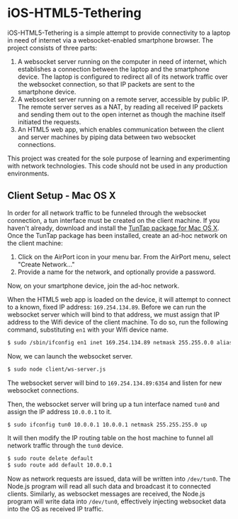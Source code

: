 iOS-HTML5-Tethering
===============

iOS-HTML5-Tethering is a simple attempt to provide connectivity to a laptop in need of internet via a websocket-enabled smartphone browser. The project consists of three parts:

1. A websocket server running on the computer in need of internet, which establishes a connection between the laptop and the smartphone device. The laptop is configured to redirect all of its network traffic over the websocket connection, so that IP packets are sent to the smartphone device.
2. A websocket server running on a remote server, accessible by public IP. The remote server serves as a NAT, by reading all received IP packets and sending them out to the open internet as though the machine itself initiated the requests.
3. An HTML5 web app, which enables communication between the client and server machines by piping data between two websocket connections.

This project was created for the sole purpose of learning and experimenting with network technologies. This code should not be used in any production environments.

Client Setup - Mac OS X
------------------------

In order for all network traffic to be funneled through the websocket connection, a tun interface must be created on the client machine. If you haven't already, download and install the [TunTap package for Mac OS X](http://tuntaposx.sourceforge.net/download.xhtml). Once the TunTap package has been installed, create an ad-hoc network on the client machine:

1. Click on the AirPort icon in your menu bar. From the AirPort menu, select "Create Network..."
2. Provide a name for the network, and optionally provide a password.

Now, on your smartphone device, join the ad-hoc network.

When the HTML5 web app is loaded on the device, it will attempt to connect to a known, fixed IP address: `169.254.134.89`. Before we can run the websocket server which will bind to that address, we must assign that IP address to the Wifi device of the client machine. To do so, run the following command, substituting `en1` with your Wifi device name.

``` bash
$ sudo /sbin/ifconfig en1 inet 169.254.134.89 netmask 255.255.0.0 alias
```

Now, we can launch the websocket server.

``` bash
$ sudo node client/ws-server.js 
```

The websocket server will bind to `169.254.134.89:6354` and listen for new websocket connections.

Then, the websocket server will bring up a tun interface named `tun0` and assign the IP address `10.0.0.1` to it.

``` bash
$ sudo ifconfig tun0 10.0.0.1 10.0.0.1 netmask 255.255.255.0 up
```

It will then modify the IP routing table on the host machine to funnel all network traffic through the `tun0` device.

``` bash
$ sudo route delete default
$ sudo route add default 10.0.0.1
```

Now as network requests are issued, data will be written into `/dev/tun0`. The Node.js program will read all such data and broadcast it to connected clients. Similarly, as websocket messages are received, the Node.js program will write data into `/dev/tun0`, effectively injecting websocket data into the OS as received IP traffic.


